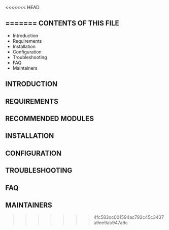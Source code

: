 <<<<<<< HEAD

=======
CONTENTS OF THIS FILE
---------------------

 * Introduction
 * Requirements
 * Installation
 * Configuration
 * Troubleshooting
 * FAQ
 * Maintainers

INTRODUCTION
------------

REQUIREMENTS
------------

RECOMMENDED MODULES
-------------------

INSTALLATION
------------

CONFIGURATION
-------------

TROUBLESHOOTING
---------------

FAQ
---

MAINTAINERS
-----------
>>>>>>> 4fc583cc001594ac792c45c3437a9ee9ab947a9c
